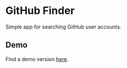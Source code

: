 # GitHub Finder

Simple app for searching GitHub user accounts.

## Demo

Find a demo version [here](https://ahunt2-github-finder.netlify.app/).
